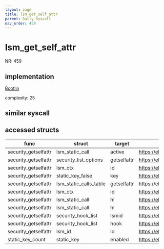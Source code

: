 ```yaml
---
layout: page
title: lsm_get_self_attr
parent: Daily Syscall
nav_order: 459
---
```

        

# lsm_get_self_attr
NR: 459

## implementation
[Bootlin](https://elixir.bootlin.com/linux/v6.14.7/source/security/lsm_syscalls.c#L77)

complexity: 25


## similar syscall


## accessed structs

|func|struct|target|location|has_read|has_write|
|--|--|--|--|--|--|
|security_getselfattr|lsm_static_call|active|https://elixir.bootlin.com/linux/v6.14.7/source/security/security.c#L4144|true|true|
|security_getselfattr|security_list_options|getselfattr|https://elixir.bootlin.com/linux/v6.14.7/source/security/security.c#L4150|true|true|
|security_getselfattr|lsm_ctx|id|https://elixir.bootlin.com/linux/v6.14.7/source/security/security.c#L4135|true|true|
|security_getselfattr|static_key_false|key|https://elixir.bootlin.com/linux/v6.14.7/source/security/security.c#L4144|false|false|
|security_getselfattr|lsm_static_calls_table|getselfattr|https://elixir.bootlin.com/linux/v6.14.7/source/security/security.c#L4144|false|false|
|security_getselfattr|lsm_ctx|id|https://elixir.bootlin.com/linux/v6.14.7/source/security/security.c#L4145|true|true|
|security_getselfattr|lsm_static_call|hl|https://elixir.bootlin.com/linux/v6.14.7/source/security/security.c#L4145|true|true|
|security_getselfattr|lsm_static_call|hl|https://elixir.bootlin.com/linux/v6.14.7/source/security/security.c#L4150|true|true|
|security_getselfattr|security_hook_list|lsmid|https://elixir.bootlin.com/linux/v6.14.7/source/security/security.c#L4145|true|true|
|security_getselfattr|security_hook_list|hook|https://elixir.bootlin.com/linux/v6.14.7/source/security/security.c#L4150|true|true|
|security_getselfattr|lsm_id|id|https://elixir.bootlin.com/linux/v6.14.7/source/security/security.c#L4145|true|true|
|static_key_count|static_key|enabled|https://elixir.bootlin.com/linux/v6.14.7/source/kernel/jump_label.c#L110|false|false|
